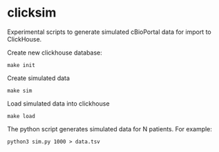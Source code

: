 # clicksim

Experimental scripts to generate simulated cBioPortal data for import to ClickHouse.

Create new clickhouse database:

    make init

Create simulated data

    make sim

Load simulated data into clickhouse

    make load

The python script generates simulated data for N patients.  For example:

    python3 sim.py 1000 > data.tsv
